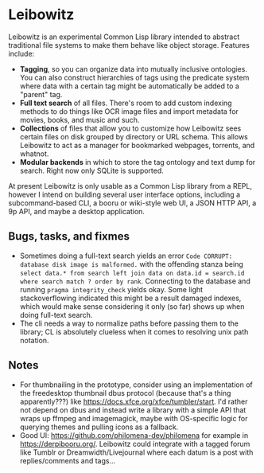 Leibowitz
=========

Leibowitz is an experimental Common Lisp library intended to abstract
traditional file systems to make them behave like object storage.
Features include:

* **Tagging**, so you can organize data into mutually inclusive
  ontologies.  You can also construct hierarchies of tags using the
  predicate system where data with a certain tag might be
  automatically be added to a "parent" tag.
* **Full text search** of all files.  There's room to add custom
  indexing methods to do things like OCR image files and import
  metadata for movies, books, and music and such.
* **Collections** of files that allow you to customize how Leibowitz
  sees certain files on disk grouped by directory or URL schema.  This
  allows Leibowitz to act as a manager for bookmarked webpages,
  torrents, and whatnot.
* **Modular backends** in which to store the tag ontology and text
  dump for search.  Right now only SQLite is supported.

At present Leibowitz is only usable as a Common Lisp library from a
REPL, however I intend on building several user interface options,
including a subcommand-based CLI, a booru or wiki-style web UI, a JSON
HTTP API, a 9p API, and maybe a desktop application.

Bugs, tasks, and fixmes
-----------------------
* Sometimes doing a full-text search yields an error `Code CORRUPT:
  database disk image is malformed.` with the offending stanza being
  `select data.* from search left join data on data.id = search.id
  where search match ? order by rank`.  Connecting to the database and
  running `pragma integrity_check` yields okay.  Some light
  stackoverflowing indicated this might be a result damaged indexes,
  which would make sense considering it only (so far) shows up when
  doing full-text search.
* The cli needs a way to normalize paths before passing them to the
  library; CL is absolutely clueless when it comes to resolving unix
  path notation.

Notes
-----
* For thumbnailing in the prototype, consider using an implementation
  of the freedesktop thumbnail dbus protocol (because that's a thing
  apparently???) like <https://docs.xfce.org/xfce/tumbler/start>.  I'd
  rather not depend on dbus and instead write a library with a simple
  API that wraps up ffmpeg and imagemagick, maybe with OS-specific
  logic for querying themes and pulling icons as a fallback.
* Good UI: <https://github.com/philomena-dev/philomena> for example in
  <https://derpibooru.org/>.  Leibowitz could integrate with a tagged
  forum like Tumblr or Dreamwidth/Livejournal where each datum is a
  post with replies/comments and tags...

